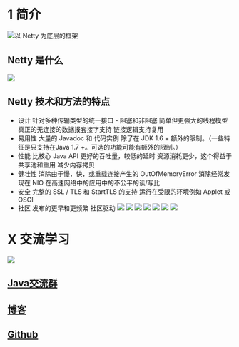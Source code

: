 # 1 简介
![以 Netty 为底层的框架](https://upload-images.jianshu.io/upload_images/4685968-6af03dbb058b8346.png?imageMogr2/auto-orient/strip%7CimageView2/2/w/1240)
## Netty 是什么
![](https://upload-images.jianshu.io/upload_images/4685968-1945957afed79b01.png?imageMogr2/auto-orient/strip%7CimageView2/2/w/1240)
## Netty 技术和方法的特点
- 设计
针对多种传输类型的统一接口 - 阻塞和非阻塞
简单但更强大的线程模型
真正的无连接的数据报套接字支持
链接逻辑支持复用
- 易用性
大量的 Javadoc 和 代码实例
除了在 JDK 1.6 + 额外的限制。（一些特征是只支持在Java 1.7 +。可选的功能可能有额外的限制。）
- 性能
比核心 Java API 更好的吞吐量，较低的延时
资源消耗更少，这个得益于共享池和重用
减少内存拷贝
- 健壮性
消除由于慢，快，或重载连接产生的 OutOfMemoryError
消除经常发现在 NIO 在高速网络中的应用中的不公平的读/写比
- 安全
完整的 SSL / TLS 和 StartTLS 的支持
运行在受限的环境例如 Applet 或 OSGI
- 社区
发布的更早和更频繁
社区驱动
![](https://upload-images.jianshu.io/upload_images/4685968-55fd9dc5dbe6fb9e.png?imageMogr2/auto-orient/strip%7CimageView2/2/w/1240)
![](https://upload-images.jianshu.io/upload_images/4685968-e4238aaf50f7de6f.png?imageMogr2/auto-orient/strip%7CimageView2/2/w/1240)
![](https://upload-images.jianshu.io/upload_images/4685968-a2681e4f2117ed7d.png?imageMogr2/auto-orient/strip%7CimageView2/2/w/1240)
![](https://upload-images.jianshu.io/upload_images/4685968-9c2378030c744f4c.png?imageMogr2/auto-orient/strip%7CimageView2/2/w/1240)
![](https://upload-images.jianshu.io/upload_images/4685968-447aad2184c81733.png?imageMogr2/auto-orient/strip%7CimageView2/2/w/1240)
![](https://upload-images.jianshu.io/upload_images/4685968-043d07602379c91d.png?imageMogr2/auto-orient/strip%7CimageView2/2/w/1240)
![](https://upload-images.jianshu.io/upload_images/4685968-04630176d02dbd90.png?imageMogr2/auto-orient/strip%7CimageView2/2/w/1240)

# X 交流学习
![](https://img-blog.csdnimg.cn/20190504005601174.jpg)

## [Java交流群](https://jq.qq.com/?_wv=1027&k=5UB4P1T)
## [博客](https://blog.csdn.net/qq_33589510)

## [Github](https://github.com/Wasabi1234)